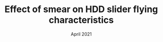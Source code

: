 ---
title: "Effect of smear on HDD slider flying characteristics"
collection: talks
type: "Talks"
permalink: /talks/ASRC_3.md
#venue: "UC San Francisco, Department of Testing"
date: "April 2021"
location: "Virtual (ASRC Review) "
---